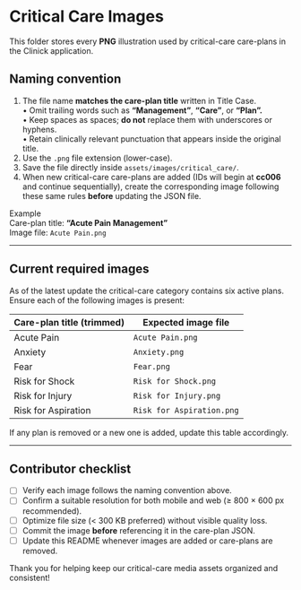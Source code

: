 # Critical Care Images

This folder stores every **PNG** illustration used by critical-care care-plans in the Clinick application.

## Naming convention

1. The file name **matches the care-plan title** written in Title Case.  
   • Omit trailing words such as **“Management”**, **“Care”**, or **“Plan”.**  
   • Keep spaces as spaces; **do not** replace them with underscores or hyphens.  
   • Retain clinically relevant punctuation that appears inside the original title.  
2. Use the `.png` file extension (lower-case).  
3. Save the file directly inside `assets/images/critical_care/`.  
4. When new critical-care care-plans are added (IDs will begin at **cc006** and continue sequentially), create the corresponding image following these same rules **before** updating the JSON file.

Example  
Care-plan title: **“Acute Pain Management”**  
Image file: `Acute Pain.png`

---

## Current required images

As of the latest update the critical-care category contains six active plans. Ensure each of the following images is present:

| Care-plan title (trimmed) | Expected image file      |
| ------------------------- | ------------------------ |
| Acute Pain                | `Acute Pain.png`         |
| Anxiety                   | `Anxiety.png`            |
| Fear                      | `Fear.png`               |
| Risk for Shock            | `Risk for Shock.png`     |
| Risk for Injury           | `Risk for Injury.png`    |
| Risk for Aspiration       | `Risk for Aspiration.png`|

If any plan is removed or a new one is added, update this table accordingly.

---

## Contributor checklist

- [ ] Verify each image follows the naming convention above.  
- [ ] Confirm a suitable resolution for both mobile and web (≥ 800 × 600 px recommended).  
- [ ] Optimize file size (< 300 KB preferred) without visible quality loss.  
- [ ] Commit the image **before** referencing it in the care-plan JSON.  
- [ ] Update this README whenever images are added or care-plans are removed.

Thank you for helping keep our critical-care media assets organized and consistent!
